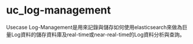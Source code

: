 # uc_log-management
Usecase Log-Management是用來記錄與儲存如何使用elasticsearch來做為巨量Log資料的儲存資料庫及real-time或near-real-time的Log資料分析與查詢。

